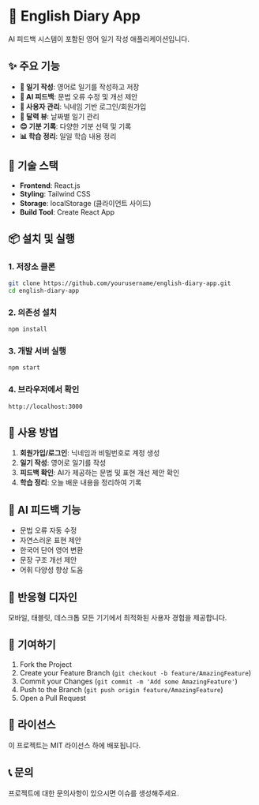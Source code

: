 # 📝 English Diary App

AI 피드백 시스템이 포함된 영어 일기 작성 애플리케이션입니다.

## ✨ 주요 기능

- **📖 일기 작성**: 영어로 일기를 작성하고 저장
- **🤖 AI 피드백**: 문법 오류 수정 및 개선 제안
- **👤 사용자 관리**: 닉네임 기반 로그인/회원가입
- **📅 달력 뷰**: 날짜별 일기 관리
- **😊 기분 기록**: 다양한 기분 선택 및 기록
- **📊 학습 정리**: 일일 학습 내용 정리

## 🚀 기술 스택

- **Frontend**: React.js
- **Styling**: Tailwind CSS
- **Storage**: localStorage (클라이언트 사이드)
- **Build Tool**: Create React App

## 📦 설치 및 실행

### 1. 저장소 클론
```bash
git clone https://github.com/yourusername/english-diary-app.git
cd english-diary-app
```

### 2. 의존성 설치
```bash
npm install
```

### 3. 개발 서버 실행
```bash
npm start
```

### 4. 브라우저에서 확인
```
http://localhost:3000
```

## 🎯 사용 방법

1. **회원가입/로그인**: 닉네임과 비밀번호로 계정 생성
2. **일기 작성**: 영어로 일기를 작성
3. **피드백 확인**: AI가 제공하는 문법 및 표현 개선 제안 확인
4. **학습 정리**: 오늘 배운 내용을 정리하여 기록

## 🔧 AI 피드백 기능

- 문법 오류 자동 수정
- 자연스러운 표현 제안
- 한국어 단어 영어 변환
- 문장 구조 개선 제안
- 어휘 다양성 향상 도움

## 📱 반응형 디자인

모바일, 태블릿, 데스크톱 모든 기기에서 최적화된 사용자 경험을 제공합니다.

## 🤝 기여하기

1. Fork the Project
2. Create your Feature Branch (`git checkout -b feature/AmazingFeature`)
3. Commit your Changes (`git commit -m 'Add some AmazingFeature'`)
4. Push to the Branch (`git push origin feature/AmazingFeature`)
5. Open a Pull Request

## 📄 라이선스

이 프로젝트는 MIT 라이선스 하에 배포됩니다.

## 📞 문의

프로젝트에 대한 문의사항이 있으시면 이슈를 생성해주세요.
